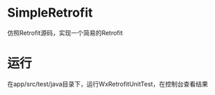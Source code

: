 # SimpleRetrofit
仿照Retrofit源码，实现一个简易的Retrofit

# 运行
在app/src/test/java目录下，运行WxRetrofitUnitTest，在控制台查看结果
